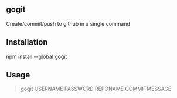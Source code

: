 ## gogit
Create/commit/push to github in a single command

## Installation
npm install --global gogit

## Usage

> gogit USERNAME PASSWORD REPONAME COMMITMESSAGE

